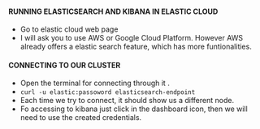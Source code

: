 #### RUNNING ELASTICSEARCH AND KIBANA IN ELASTIC CLOUD
- Go to elastic cloud web page
- I will ask you to use AWS or Google Cloud Platform. However AWS already offers a elastic search feature, which has more funtionalities.

#### CONNECTING TO OUR CLUSTER
- Open the terminal for connecting through it .
- ```curl -u elastic:passoword elasticsearch-endpoint```
- Each time we try to connect, it should show us a different node.
- Fo accessing to kibana just click in the dashboard icon, then we will need to use the created credentials.







